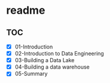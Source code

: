 # readme







## TOC
- [x] 01-Introduction
- [x] 02-Introduction to Data Engineering
- [x] 03-Building a Data Lake
- [x] 04-Building a data warehouse
- [x] 05-Summary
